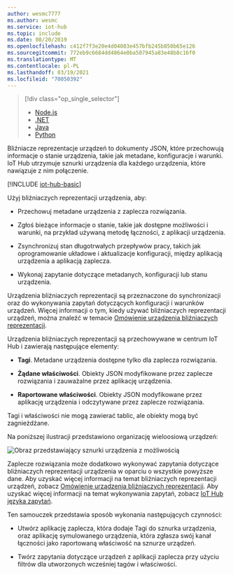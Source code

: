 ```yaml
---
author: wesmc7777
ms.author: wesmc
ms.service: iot-hub
ms.topic: include
ms.date: 08/20/2019
ms.openlocfilehash: c412f7f3e20e4d04083e457bfb245b850b65e126
ms.sourcegitcommit: 772eb9c6684dd4864e0ba507945a83e48b8c16f0
ms.translationtype: MT
ms.contentlocale: pl-PL
ms.lasthandoff: 03/19/2021
ms.locfileid: "70050392"
---
```

> [!div class="op_single_selector"]
> * [Node.js](../articles/iot-hub/iot-hub-node-node-twin-getstarted.md)
> * [.NET](../articles/iot-hub/iot-hub-csharp-csharp-twin-getstarted.md)
> * [Java](../articles/iot-hub/iot-hub-java-java-twin-getstarted.md)
> * [Python](../articles/iot-hub/iot-hub-python-twin-getstarted.md)

Bliźniacze reprezentacje urządzeń to dokumenty JSON, które przechowują informacje o stanie urządzenia, takie jak metadane, konfiguracje i warunki. IoT Hub utrzymuje sznurki urządzenia dla każdego urządzenia, które nawiązuje z nim połączenie.

[!INCLUDE [iot-hub-basic](iot-hub-basic-whole.md)]

Użyj bliźniaczych reprezentacji urządzenia, aby:

* Przechowuj metadane urządzenia z zaplecza rozwiązania.

* Zgłoś bieżące informacje o stanie, takie jak dostępne możliwości i warunki, na przykład używaną metodę łączności, z aplikacji urządzenia.

* Zsynchronizuj stan długotrwałych przepływów pracy, takich jak oprogramowanie układowe i aktualizacje konfiguracji, między aplikacją urządzenia a aplikacją zaplecza.

* Wykonaj zapytanie dotyczące metadanych, konfiguracji lub stanu urządzenia.

Urządzenia bliźniaczych reprezentacji są przeznaczone do synchronizacji oraz do wykonywania zapytań dotyczących konfiguracji i warunków urządzeń. Więcej informacji o tym, kiedy używać bliźniaczych reprezentacji urządzeń, można znaleźć w temacie [Omówienie urządzenia bliźniaczych reprezentacji](../articles/iot-hub/iot-hub-devguide-device-twins.md).

Urządzenia bliźniaczych reprezentacji są przechowywane w centrum IoT Hub i zawierają następujące elementy:

* **Tagi**. Metadane urządzenia dostępne tylko dla zaplecza rozwiązania.

* **Żądane właściwości**. Obiekty JSON modyfikowane przez zaplecze rozwiązania i zauważalne przez aplikację urządzenia.

* **Raportowane właściwości**. Obiekty JSON modyfikowane przez aplikację urządzenia i odczytywane przez zaplecze rozwiązania.

Tagi i właściwości nie mogą zawierać tablic, ale obiekty mogą być zagnieżdżane.

Na poniższej ilustracji przedstawiono organizację wieloosiową urządzeń:

![Obraz przedstawiający sznurki urządzenia z możliwością](./media/iot-hub-selector-twin-get-started/twin.png)

Zaplecze rozwiązania może dodatkowo wykonywać zapytania dotyczące bliźniaczych reprezentacji urządzenia w oparciu o wszystkie powyższe dane.
Aby uzyskać więcej informacji na temat bliźniaczych reprezentacji urządzeń, zobacz [Omówienie urządzenia bliźniaczych reprezentacji](../articles/iot-hub/iot-hub-devguide-device-twins.md). Aby uzyskać więcej informacji na temat wykonywania zapytań, zobacz [IoT Hub języka zapytań](../articles/iot-hub/iot-hub-devguide-query-language.md).


Ten samouczek przedstawia sposób wykonania następujących czynności:

* Utwórz aplikację zaplecza, która dodaje Tagi do sznurka urządzenia, oraz aplikację symulowanego urządzenia, która zgłasza swój kanał łączności jako raportowaną właściwość na sznurze urządzeń.

* Twórz zapytania dotyczące urządzeń z aplikacji zaplecza przy użyciu filtrów dla utworzonych wcześniej tagów i właściwości.
